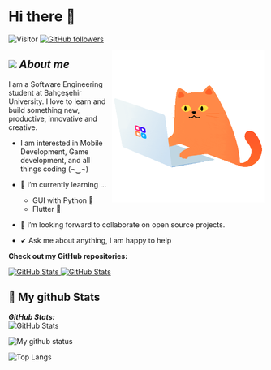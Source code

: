 # Hi there 👋 
![Visitor](https://visitor-badge.laobi.icu/badge?page_id=a-touman.repoName) [![GitHub followers](https://img.shields.io/github/followers/a-touman.svg?style=social&label=Follow)](https://github.com/Bhargavi-hash?tab=followers)<br/>


<img align="right" width=300px alt="Unicorn" src="https://github.com/a-touman/a-touman/blob/main/catcoding.gif" />

## <img src="https://c.tenor.com/I_G7GzzhqdwAAAAi/pixeldoges-pixel.gif" width="35px">&nbsp;***About me***

I am a Software Engineering student at Bahçeşehir University. I love to learn and build something new, productive, innovative and creative.



* I am interested in Mobile Development, Game development, and all things coding (¬‿¬) 
- 🌱 I’m currently learning ...
  - GUI with Python 🐍
  - Flutter 📱
  
- 👯 I’m looking forward to collaborate on open source projects.
- ✔ Ask me about anything, I am happy to help<br>



__Check out my GitHub repositories:__

<div>
  <p>
    <a href="https://github.com/a-touman/Wurood.git">
      <img src="https://github-readme-stats.vercel.app/api/pin/?username=a-touman&repo=Wurood" alt="GitHub Stats" />
    </a>
    <a href="https://github.com/a-touman/DSAAudioPlayer.git">
      <img src="https://github-readme-stats.vercel.app/api/pin/?username=a-touman&repo=DSAAudioPlayer" alt="GitHub Stats" />
    </a>
  </p>
</div>


<h2>👀 My github Stats</h2>

<div>
  
  <p align="left">
  <b><em>GitHub Stats:</em></b> <br/>
    <img src="https://github-readme-streak-stats.herokuapp.com/?user=a-touman" alt="GitHub Stats" /> <br/>
  
</div>


![My github status](https://github-readme-stats.vercel.app/api?username=a-touman&show_icons=true&include_all_commits=true)

![Top Langs](https://github-readme-stats.vercel.app/api/top-langs/?username=a-touman&layout=compact)
